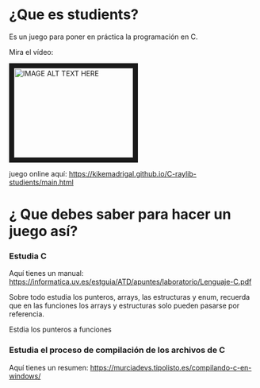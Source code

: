 # ¿Que es studients?

Es un juego para poner en práctica la programación en C.

Mira el vídeo: 

<a href="http://www.youtube.com/watch?feature=player_embedded&v=lX2JbVvME0M
" target="_blank"><img src="http://img.youtube.com/vi/lX2JbVvME0M/0.jpg" 
alt="IMAGE ALT TEXT HERE" width="240" height="180" border="10" /></a>


juego online aquí: https://kikemadrigal.github.io/C-raylib-studients/main.html

# ¿ Que debes saber para hacer un juego así?

### Estudia C
Aquí tienes un manual: https://informatica.uv.es/estguia/ATD/apuntes/laboratorio/Lenguaje-C.pdf

Sobre todo estudia los punteros, arrays, las estructuras y enum, recuerda que en las funciones los arrays y estructuras solo pueden pasarse por referencia.

Estdia los punteros a funciones

### Estudia el proceso de compilación de los archivos de C

Aquí tienes un resumen: https://murciadevs.tipolisto.es/compilando-c-en-windows/
